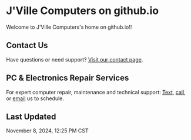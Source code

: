 # J'Ville Computers on github.io
Welcome to J'Ville Computers's home on github.io!!

## Contact Us
Have questions or need support? [Visit our contact page](CONTACT.md).

## PC & Electronics Repair Services
For expert computer repair, maintenance and technical support:
[Text](sms:9035419299), [call](tel:9035419299), or [email](mailto:JVilleComputers@gmail.com) us to schedule.

## Last Updated
November 8, 2024, 12:25 PM CST
